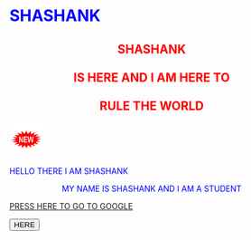 <!DOCTYPE html>
<html lang="en">
<head>
    <meta charset="UTF-8">
    <meta http-equiv="X-UA-Compatible" content="IE=edge">
    <meta name="viewport" content="width=
    , initial-scale=1.0">
    <title>QUPR GAMING</title>
</head>
<style>
    body{
        color: blue;}

h1{color: crimson; text-align: center; background-color: black; background-size: cover;}
h2{color:red; text-align:center;}
</style>
<body>
    <h1>SHASHANK</h1>
<div style="background-image:url(https://www.bing.com/th/id/OGC.3c2ab74d2fee96db0c01e993f13b73cf?pid=1.7&rurl=https%3a%2f%2fmedia.giphy.com%2fmedia%2f3otO6NFBIAFg2vPZuM%2fgiphy.gif&ehk=l%2bE%2fhKSQeckNDEzad1FzFN0vOUOdvHcRka5y1x1poRA%3d); background-size:cover;">
<h2>
    SHASHANK <br> <br> IS HERE AND I AM HERE TO <br> <br> RULE THE WORLD
</h2>
</div>
<div>
    <img src="newstar.gif" style="width: 60px;height: 60px;" alt=""> <p>HELLO THERE I AM SHASHANK</p>
</div>
<div align="center">
<p>
    MY NAME IS SHASHANK AND I AM A STUDENT</p>
</div>
<div>
    <a href="https://www.google.com">
    <p>PRESS HERE TO GO TO GOOGLE</p>
    <button onclick="alert('YOU HAVE BEEN GONE TO EXTERNAL SITE')"> HERE </button>
    </a>
</div>
</body>
</html>
